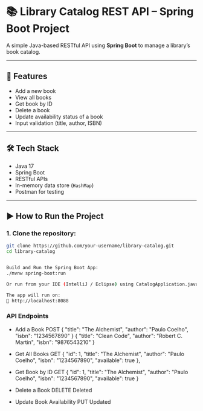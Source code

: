 # 📚 Library Catalog REST API – Spring Boot Project

A simple Java-based RESTful API using **Spring Boot** to manage a library’s book catalog.

---

## 🚀 Features

- Add a new book
- View all books
- Get book by ID
- Delete a book
- Update availability status of a book
- Input validation (title, author, ISBN)

---

## 🛠️ Tech Stack

- Java 17
- Spring Boot
- RESTful APIs
- In-memory data store (`HashMap`)
- Postman for testing

---

## ▶️ How to Run the Project

### 1. Clone the repository:
```bash
git clone https://github.com/your-username/library-catalog.git
cd library-catalog


Build and Run the Spring Boot App:
./mvnw spring-boot:run

Or run from your IDE (IntelliJ / Eclipse) using CatalogApplication.java.

The app will run on:
📍 http://localhost:8088
```

### API Endpoints

* Add a Book
POST
{
  "title": "The Alchemist",
  "author": "Paulo Coelho",
  "isbn": "1234567890"
}
{
  "title": "Clean Code",
  "author": "Robert C. Martin",
  "isbn": "9876543210"
}

* Get All Books
GET 
  {
    "id": 1,
    "title": "The Alchemist",
    "author": "Paulo Coelho",
    "isbn": "1234567890",
    "available": true
  },

* Get Book by ID
GET
{
  "id": 1,
  "title": "The Alchemist",
  "author": "Paulo Coelho",
  "isbn": "1234567890",
  "available": true
}

* Delete a Book
DELETE
Deleted

* Update Book Availability
PUT 
Updated


